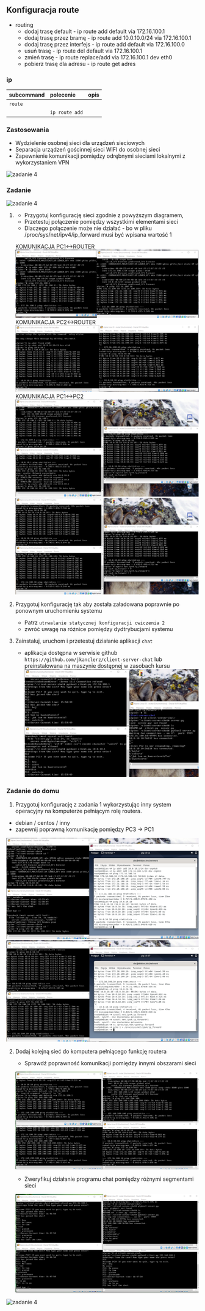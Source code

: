 ## Konfiguracja route


* routing
    * dodaj trasę default - ip route add default via 172.16.100.1
    * dodaj trasę przez bramę - ip route add 10.0.10.0/24 via 172.16.100.1
    * dodaj trasę przez interfejs - ip route add default via 172.16.100.0
    * usuń trasę - ip route del default via 172.16.100.1
    * zmień trasę - ip route replace/add via 172.16.100.1 dev eth0
    * pobierz trasę dla adresu - ip route get adres
     
### ip 
| subcommand    |  polecenie   | opis  |
| ------------- |:-------------| :---------------| 
|   ``route``    |                               | |
|               |   ``ip route add``             | |


### Zastosowania

* Wydzielenie osobnej sieci dla urządzeń sieciowych
* Separacja urządzeń gościnnej sieci WIFI do osobnej sieci
* Zapewnienie komunikacji pomiędzy odrębnymi sieciami lokalnymi z wykorzystaniem VPN

![zadanie 4](example-network.svg)

### Zadanie

![zadanie 4](cwiczenia4.svg)

1.
   * Przygotuj konfigurację sieci zgodnie z powyższym diagramem, 
   * Przetestuj połączenie pomiędzy wszystkimi elementami sieci
   * Dlaczego połączenie może nie działać - bo w pliku /proc/sys/net/ipv4/ip_forward musi być wpisana wartość 1
   
   KOMUNIKACJA PC1<->ROUTER
 ![z1](z1.png) 
   KOMUNIKACJA PC2<->ROUTER
 ![z2](z2.png)
   KOMUNIKACJA PC1<->PC2
 ![z3](z3.png)
 ![z4](z4.png)
 
2. Przygotuj konfigurację tak aby została załadowana poprawnie po ponownym uruchomieniu systemu
   * Patrz ``utrwalanie statycznej konfiguracji cwiczenia 2``
   * zwróć uwagę na różnice pomiędzy dydtrybucjami systemu
3. Zainstaluj, uruchom i przetestuj działanie aplikacji ``chat``
   * aplikacja dostępna w serwisie github ``https://github.com/jkanclerz/client-server-chat`` lub preinstalowana na maszynie dostępnej w zasobach kursu
   ![z5](z5.png)

### Zadanie do domu

1. Przygotuj konfigurację z zadania 1 wykorzystując inny system operacyjny na komputerze pełniącym rolę routera.
  * debian / centos / inny
  * zapewnij poprawną komunikację pomiędzy PC3 -> PC1
  
  ![z6](z6.png)
  ![z7](z7.png)
  
2. Dodaj kolejną sieć do komputera pełniącego funkcję routera
   * Sprawdź poprawność komunikacji pomiędzy innymi obszarami sieci
   
   ![z8](z8.png)
   
   * Zweryfikuj działanie programu chat pomiędzy różnymi segmentami sieci
   
   ![z9](z9.png)

![zadanie 4](todo.svg)
